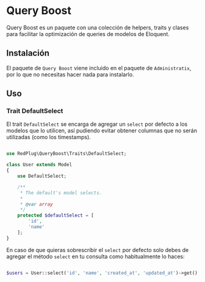 # Query Boost

Query Boost es un paquete con una colección de helpers, traits y clases para facilitar la optimización de queries de modelos de Eloquent.

## Instalación

El paquete de `Query Boost` viene incluido en el paquete de `Administratix`, por lo que no necesitas hacer nada para instalarlo.

## Uso

### Trait DefaultSelect

El trait `DefaultSelect` se encarga de agregar un `select` por defecto a los modelos que lo utilicen, así pudiendo evitar obtener columnas que no serán utilizadas (como los timestamps).

```php

use RedPlug\QueryBoost\Traits\DefaultSelect;

class User extends Model
{
    use DefaultSelect;

    /**
     * The default's model selects.
     *
     * @var array
     */
    protected $defaultSelect = [
        'id',
        'name'
    ];
}

```

En caso de que quieras sobrescribir el `select` por defecto solo debes de agregar el método `select` en tu consulta como habitualmente lo haces:

```php

$users = User::select('id', 'name', 'created_at', 'updated_at')->get();

```

